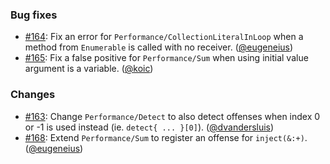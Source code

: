 ### Bug fixes

* [#164](https://github.com/rubocop/rubocop-performance/pull/164): Fix an error for `Performance/CollectionLiteralInLoop` when a method from `Enumerable` is called with no receiver. ([@eugeneius][])
* [#165](https://github.com/rubocop/rubocop-performance/issues/165): Fix a false positive for `Performance/Sum` when using initial value argument is a variable. ([@koic][])

### Changes

* [#163](https://github.com/rubocop/rubocop-performance/pull/163): Change `Performance/Detect` to also detect offenses when index 0 or -1 is used instead (ie. `detect{ ... }[0]`). ([@dvandersluis][])
* [#168](https://github.com/rubocop/rubocop-performance/pull/168): Extend `Performance/Sum` to register an offense for `inject(&:+)`. ([@eugeneius][])

[@eugeneius]: https://github.com/eugeneius
[@koic]: https://github.com/koic
[@dvandersluis]: https://github.com/dvandersluis
